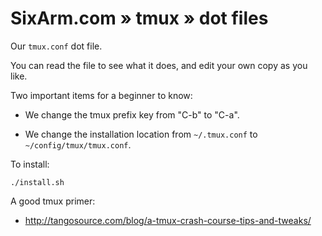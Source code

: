 # SixArm.com » tmux » dot files

Our `tmux.conf` dot file.

You can read the file to see what it does, and edit your own copy as you like.

Two important items for a beginner to know:

  * We change the tmux prefix key from "C-b" to "C-a".

  * We change the installation location from `~/.tmux.conf` to `~/config/tmux/tmux.conf`.

To install:

```
./install.sh
```

A good tmux primer:

* http://tangosource.com/blog/a-tmux-crash-course-tips-and-tweaks/
